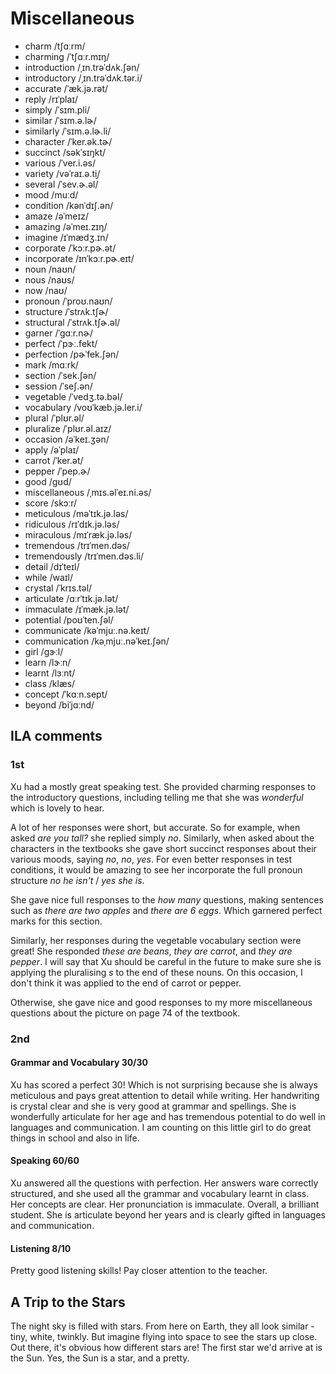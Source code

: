 # Miscellaneous

* charm /tʃɑːrm/
* charming /ˈtʃɑːr.mɪŋ/
* introduction /ˌɪn.trəˈdʌk.ʃən/
* introductory /ˌɪn.trəˈdʌk.tər.i/
* accurate /ˈæk.jə.rət/
* reply /rɪˈplaɪ/
* simply /ˈsɪm.pli/
* similar /ˈsɪm.ə.lɚ/
* similarly /ˈsɪm.ə.lɚ.li/
* character /ˈker.ək.tɚ/
* succinct /səkˈsɪŋkt/
* various /ˈver.i.əs/
* variety /vəˈraɪ.ə.t̬i/
* several /ˈsev.ɚ.əl/
* mood /muːd/
* condition /kənˈdɪʃ.ən/
* amaze /əˈmeɪz/
* amazing /əˈmeɪ.zɪŋ/
* imagine /ɪˈmædʒ.ɪn/
* corporate /ˈkɔːr.pɚ.ət/
* incorporate /ɪnˈkɔːr.pɚ.eɪt/
* noun /naʊn/
* nous /naʊs/
* now /naʊ/
* pronoun /ˈproʊ.naʊn/
* structure /ˈstrʌk.tʃɚ/
* structural /ˈstrʌk.tʃɚ.əl/
* garner /ˈɡɑːr.nɚ/
* perfect /ˈpɝː.fekt/
* perfection /pɚˈfek.ʃən/
* mark /mɑːrk/
* section /ˈsek.ʃən/
* session /ˈseʃ.ən/
* vegetable /ˈvedʒ.tə.bəl/
* vocabulary /voʊˈkæb.jə.ler.i/
* plural /ˈplʊr.əl/
* pluralize /ˈplʊr.əl.aɪz/
* occasion /əˈkeɪ.ʒən/
* apply /əˈplaɪ/
* carrot /ˈker.ət/
* pepper /ˈpep.ɚ/
* good /ɡʊd/
* miscellaneous /ˌmɪs.əlˈeɪ.ni.əs/
* score /skɔːr/
* meticulous /məˈtɪk.jə.ləs/
* ridiculous /rɪˈdɪk.jə.ləs/
* miraculous /mɪˈræk.jə.ləs/
* tremendous /trɪˈmen.dəs/
* tremendously /trɪˈmen.dəs.li/
* detail /dɪˈteɪl/
* while /waɪl/
* crystal /ˈkrɪs.təl/
* articulate /ɑːrˈtɪk.jə.lət/
* immaculate /ɪˈmæk.jə.lət/
* potential /poʊˈten.ʃəl/
* communicate /kəˈmjuː.nə.keɪt/
* communication /kəˌmjuː.nəˈkeɪ.ʃən/
* girl /ɡɝːl/
* learn /lɝːn/
* learnt /lɜːnt/
* class /klæs/
* concept /ˈkɑːn.sept/
* beyond /biˈjɑːnd/

## ILA comments

### 1st

Xu had a mostly great speaking test. She provided charming responses to the introductory questions, including telling me that she was _wonderful_ which is lovely to hear.

A lot of her responses were short, but accurate. So for example, when asked _are you tall?_ she replied simply _no_. Similarly, when asked about the characters in the textbooks she gave short succinct responses about their various moods, saying _no_, _no_, _yes_. For even better responses in test conditions, it would be amazing to see her incorporate the full pronoun structure _no he isn't_ / _yes she is_.

She gave nice full responses to the _how many_ questions, making sentences such as _there are two apples_ and _there are 6 eggs_. Which garnered perfect marks for this section.

Similarly, her responses during the vegetable vocabulary section were great! She responded _these are beans_, _they are carrot_, and _they are pepper_. I will say that Xu should be careful in the future to make sure she is applying the pluralising _s_ to the end of these nouns. On this occasion, I don't think it was applied to the end of carrot or pepper.

Otherwise, she gave nice and good responses to my more miscellaneous questions about the picture on page 74 of the textbook.

### 2nd

#### Grammar and Vocabulary 30/30

Xu has scored a perfect 30! Which is not surprising because she is always meticulous and pays great attention to detail while writing. Her handwriting is crystal clear and she is very good at grammar and spellings. She is wonderfully articulate for her age and has tremendous potential to do well in languages and communication. I am counting on this little girl to do great things in school and also in life.

#### Speaking 60/60

Xu answered all the questions with perfection. Her answers ware correctly structured, and she used all the grammar and vocabulary learnt in class. Her concepts are clear. Her pronunciation is immaculate. Overall, a brilliant student. She is articulate beyond her years and is clearly gifted in languages and communication.

#### Listening 8/10

Pretty good listening skills! Pay closer attention to the teacher.

## A Trip to the Stars

The night sky is filled with stars. From here on Earth, they all look similar - tiny, white, twinkly. But imagine flying into space to see the stars up close. Out there, it's obvious how different stars are! The first star we'd arrive at is the Sun. Yes, the Sun is a star, and a pretty.
